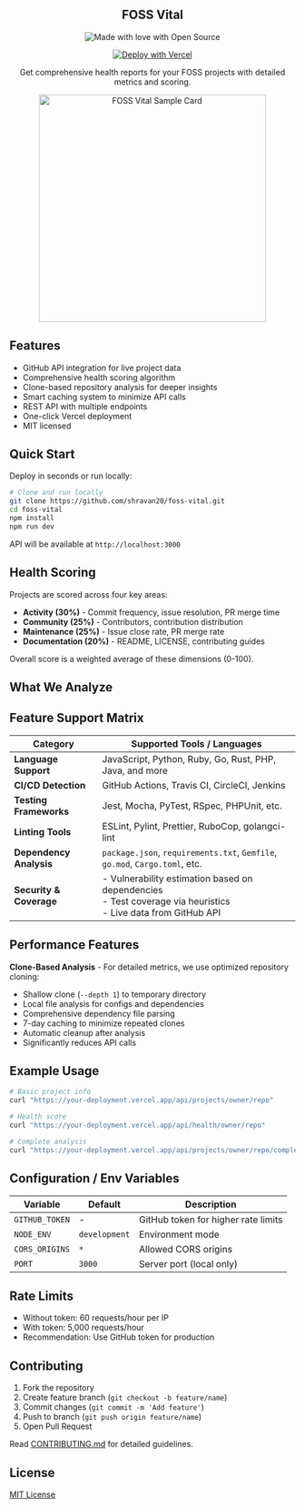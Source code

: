 <p align="center">
  <h2 align="center">FOSS Vital</h2>
</p>

<p align="center">
    <img src="https://madewithlove.now.sh/in?heart=true&colorA=%23ff671f&colorB=%23046a38&text=the+Quantum+Realm+of+Open+Source" alt="Made with love with Open Source"/>
</p>

<p align="center">
    <a href="https://vercel.com/new/clone?repository-url=https://github.com/shravan20/foss-vital&env=GITHUB_TOKEN&envDescription=Optional%20GitHub%20token%20for%20higher%20rate%20limits&project-name=foss-vital&repository-name=foss-vital">
        <img src="https://vercel.com/button" alt="Deploy with Vercel"/>
    </a>
</p>

<p align="center">
    Get comprehensive health reports for your FOSS projects with detailed metrics and scoring.
</p>

<p align="center">
    <img src="https://foss-vital.vercel.app/api/projects/facebook/react/card-metrics" alt="FOSS Vital Sample Card" width="400"/>
</p>

## Features

- GitHub API integration for live project data
- Comprehensive health scoring algorithm
- Clone-based repository analysis for deeper insights
- Smart caching system to minimize API calls
- REST API with multiple endpoints
- One-click Vercel deployment
- MIT licensed

## Quick Start

Deploy in seconds or run locally:

```bash
# Clone and run locally
git clone https://github.com/shravan20/foss-vital.git
cd foss-vital
npm install
npm run dev
```

API will be available at `http://localhost:3000`

## Health Scoring

Projects are scored across four key areas:

- **Activity (30%)** - Commit frequency, issue resolution, PR merge time
- **Community (25%)** - Contributors, contribution distribution
- **Maintenance (25%)** - Issue close rate, PR merge rate  
- **Documentation (20%)** - README, LICENSE, contributing guides

Overall score is a weighted average of these dimensions (0-100).

## What We Analyze

## Feature Support Matrix

| Category             | Supported Tools / Languages                                                                 |
|----------------------|----------------------------------------------------------------------------------------------|
| **Language Support** | JavaScript, Python, Ruby, Go, Rust, PHP, Java, and more                                     |
| **CI/CD Detection**  | GitHub Actions, Travis CI, CircleCI, Jenkins                                                 |
| **Testing Frameworks** | Jest, Mocha, PyTest, RSpec, PHPUnit, etc.                                                 |
| **Linting Tools**    | ESLint, Pylint, Prettier, RuboCop, golangci-lint                                             |
| **Dependency Analysis** | `package.json`, `requirements.txt`, `Gemfile`, `go.mod`, `Cargo.toml`, etc.            |
| **Security & Coverage** | - Vulnerability estimation based on dependencies  <br> - Test coverage via heuristics <br> - Live data from GitHub API |


## Performance Features

**Clone-Based Analysis** - For detailed metrics, we use optimized repository cloning:

- Shallow clone (`--depth 1`) to temporary directory
- Local file analysis for configs and dependencies
- Comprehensive dependency file parsing
- 7-day caching to minimize repeated clones
- Automatic cleanup after analysis
- Significantly reduces API calls

## Example Usage

```bash
# Basic project info
curl "https://your-deployment.vercel.app/api/projects/owner/repo"

# Health score
curl "https://your-deployment.vercel.app/api/health/owner/repo"

# Complete analysis
curl "https://your-deployment.vercel.app/api/projects/owner/repo/complete"
```

## Configuration / Env Variables

| Variable | Default | Description |
|----------|---------|-------------|
| `GITHUB_TOKEN` | - | GitHub token for higher rate limits |
| `NODE_ENV` | `development` | Environment mode |
| `CORS_ORIGINS` | `*` | Allowed CORS origins |
| `PORT` | `3000` | Server port (local only) |

## Rate Limits

- Without token: 60 requests/hour per IP
- With token: 5,000 requests/hour
- Recommendation: Use GitHub token for production

## Contributing

1. Fork the repository
2. Create feature branch (`git checkout -b feature/name`)
3. Commit changes (`git commit -m 'Add feature'`)
4. Push to branch (`git push origin feature/name`)
5. Open Pull Request

Read [CONTRIBUTING.md](CONTRIBUTING.md) for detailed guidelines.

## License

[MIT License](LICENSE)
